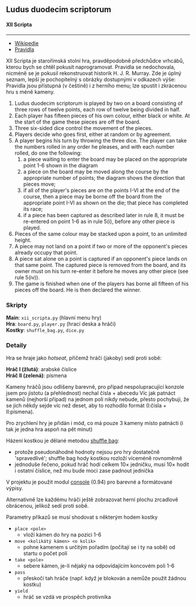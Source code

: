 ## Ludus duodecim scriptorum 
#### XII Scripta
---

* [Wikipedie](https://en.wikipedia.org/wiki/Ludus_duodecim_scriptorum)
* [Pravidla](http://www.cyningstan.com/game/61/ludus-duodecim-scriptorum)

XII Scripta je starořímská stolní hra, pravděpodobně předchůdce vrhcábů, kterou bych se chtěl pokusit naprogramovat.
Pravidla se nedochovala, nicméně se je pokusil rekonstruovat historik H. J. R. Murray.
Zde je úplný seznam, lepší je pochopitelný s obrázky dostupnými v odkazech výše:
Pravidla jsou přístupná (v češtině) i z herního menu; lze spustit i zkrácenou hru s méně kameny.

1. Ludus duodecim scriptorum is played by two on a board consisting of three rows of twelve points, each row of twelve being divided in half.
2. Each player has fifteen pieces of his own colour, either black or white. At the start of the game these pieces are off the board.
3. Three six-sided dice control the movement of the pieces.
4. Players decide who goes first, either at random or by agreement.
5. A player begins his turn by throwing the three dice. The player can take the numbers rolled in any order he pleases, and with each number rolled, do one the following:
    1. a piece waiting to enter the board may be placed on the appropriate point 1-6 shown in the diagram
    1. a piece on the board may be moved along the course by the appropriate number of points; the diagram shows the direction that pieces move;
    1. if all of the player's pieces are on the points I-VI at the end of the course, then a piece may be borne off the board from the appropriate point I-VI as shown on the die; that piece has completed its race;
    1. if a piece has been captured as described later in rule 8, it must be re-entered on point 1-6 as in rule 5(i), before any other piece is played.
6. Pieces of the same colour may be stacked upon a point, to an unlimited height.
7. A piece may not land on a point if two or more of the opponent's pieces already occupy that point.
8. A piece sat alone on a point is captured if an opponent's piece lands on that same point. The captured piece is removed from the board, and its owner must on his turn re-enter it before he moves any other piece (see rule 5(iv)).
9. The game is finished when one of the players has borne all fifteen of his pieces off the board. He is then declared the winner.

### Skripty

**Main**: `xii_scripta.py` (hlavní menu hry)  
**Hra**: `board.py`, `player.py` (hrací deska a hráči)  
**Kostky**: `shuffle_bag.py`, `dice.py`  

### Detaily

Hra se hraje jako *hotseat*, přičemž hráči (jakoby) sedí proti sobě:

**Hráč I (žlutá)**: arabské číslice  
**Hráč II (zelená)**: písmena  

Kameny hráčů jsou odlišeny barevně, pro případ nespolupracující konzole jsem pro jistotu (a přehlednost) nechal čísla + abecedu
Víc jak patnáct kamenů (nejhorší případ) na jednom poli nikdy nebude, přesto pochybuji, že se jich někdy sejde víc než deset, aby to rozhodilo formát (I:čísla + II:písmena).

Pro zrychlení hry je přidán i mód, co má pouze 3 kameny místo patnácti (i tak je jedna hra aspoň na pět minut)

Házení kostkou je dělané metodou [shuffle bag](https://gamedevelopment.tutsplus.com/tutorials/shuffle-bags-making-random-feel-more-random--gamedev-1249):

* protože pseudonáhodné hodnoty nejsou pro hry dostatečně 'spravedlivé'; shuffle bag hody kostkou rozloží víceméně rovnoměrně
* jednoduše řečeno, pokud hráč hodí celkem 10× jedničku, musí 10× hodit i ostatní číslice, než mu bude moci zase padnout jednička

V projektu je použit modul [console](https://pypi.org/project/console/) (0.94) pro barevné a formátované výpisy.

Alternativně lze každému hráči ještě zobrazovat herní plochu zrcadlově obrácenou, jelikož sedí proti sobě.

Parametry příkazů se musí shodovat s některým hodem kostky

* `place <pole>`
    * vloží kámen do hry na pozici 1-6
* `move <kolikátý kámen> <o kolik>`
    * pohne kamenem s určitým pořadím (počítají se i ty na sobě) od startu o počet polí
* `take <pole>`
    * sebere kámen, je-li nějaký na odpovídajícím koncovém poli 1-6
* `pass`
    * přeskočí tah hráče (např. když je blokován a nemůže použít žádnou kostku)
* `yield`
    * hráč se vzdá ve prospěch protivníka
